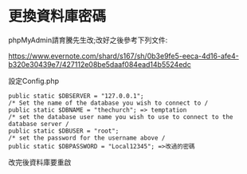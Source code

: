# 更換資料庫密碼

phpMyAdmin請育騰先生改;改好之後參考下列文件:

https://www.evernote.com/shard/s167/sh/0b3e9fe5-eeca-4d16-afe4-b320e30439e7/427112e08be5daaf084ead14b5524edc

設定Config.php 
```
public static $DBSERVER = "127.0.0.1";
/* Set the name of the database you wish to connect to /
public static $DBNAME = "thechurch"; => temptation
/* set the database user name you wish to use to connect to the database server /
public static $DBUSER = "root";
/* set the password for the username above /
public static $DBPASSWORD = "Local12345"; =>改過的密碼
```
改完後資料庫要重啟